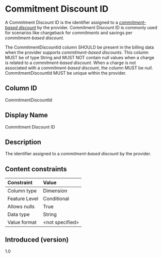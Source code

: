 # Commitment Discount ID

A Commitment Discount ID is the identifier assigned to a [*commitment-based discount*](#glossary:commitment-based-discount) by the provider. Commitment Discount ID is commonly used for scenarios like chargeback for *commitments* and savings per *commitment-based discount*.

The CommitmentDiscountId column SHOULD be present in the billing data when the provider supports *commitment-based discounts*. This column MUST be of type String and MUST NOT contain null values when a charge is related to a *commitment-based discount*. When a charge is not associated with a *commitment-based discount*, the column MUST be null. CommitmentDiscountId MUST be unique within the provider.

## Column ID

CommitmentDiscountId

## Display Name

Commitment Discount ID

## Description

The identifier assigned to a *commitment-based discount* by the provider.

## Content constraints

|    Constraint   |      Value       |
|:----------------|:-----------------|
| Column type     | Dimension        |
| Feature Level   | Conditional      |
| Allows nulls    | True             |
| Data type       | String           |
| Value format    | \<not specified> |

## Introduced (version)

1.0
